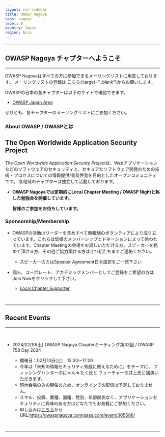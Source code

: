 ```yaml
---
layout: col-sidebar
title: OWASP Nagoya
tags: nagoya
level: 0
country: Japan
region: Asia
---
```


<hr>

## OWASP Nagoya チャプターへようこそ

<hr>

OWASP Nagoyaはすべての方に参加できるメーリングリストに用意しております。
メーリングリストの登録は
[こちら](https://groups.google.com/a/owasp.org/forum/?hl=ja#!forum/nagoya-chapter){:target="_blank"}からお願いします。


OWASPの日本の各チャプターは以下のサイトで確認できます。
* [OWASP Japan Area](https://owasp.org/chapters/#Asia)

ぜひとも、各チャプターのメーリングリストにご参加ください。


### About OWASP / OWASPとは

## The Open Worldwide Application Security Project
*The Open Worldwide Application Security Project*は、Webアプリケーションなどのソフトウェアのセキュリティと、セキュアなソフトウェア開発のための技術・プロセスについての情報提供/普及啓発を目的としたオープンコミュニティです。
各地域のチャプターは独立して活動しております。

* **OWASP Nagoyaでは定期的にLocal Chapter Meeting / OWASP Nightと称した勉強会を開催しています。**

    **皆様のご参加をお待ちしています。** 

### Sponsorship/Membership

* OWASPの活動はリーダーを含めすべて無報酬のボランティアにより成り立っています。これらは皆様のメンバーシップとドネーションによって賄われています。Chapter Meetingの会場をお貸しいただける方、スピーカーを務めて頂ける方、その他ご協力頂ける方はぜひ私たちまでご連絡ください。
   * スピーカーの方はSpeaker Agreement日本語訳をご一読下さい

* 個人、コーポレート、アカデミックメンバーとしてご登録をご希望の方はJoin Nowをクリックして下さい。
    * [Local Chapter Supporter](https://owasp.org/donate/?reponame=www-chapter-nagoya&title=OWASP+Nagoya)

<br>
<hr>

## Recent Events 
<hr>
<br>

* 2024/02/10(土)  OWASP Nagoya Chapterミーティング第33回 / OWASP 758 Day 2024

    * 開催日：02月10日(土)　13:30〜17:00
    * 今年は「未知の情報セキュリティ脅威に備えるために」をテーマに、 フィッシングハンターのにゃん☆たく氏と フューチャーの井上氏に講演いただきます。
    * 現地会場のみの開催のため、オンラインでの配信は予定しておりません。
    * スキル、役職、業種、国籍、性別、年齢関係なく、アプリケーションセキュリティに興味のある方はどなたでもお気軽にご参加ください。
    * 申し込みは[こちら](https://owaspnagoya.connpass.com/event/305686/)から
      <br>URL:https://owaspnagoya.connpass.com/event/305686/
    


<br>
<hr>